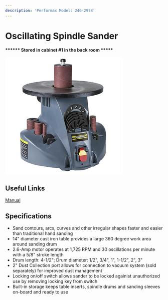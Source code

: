 ```yaml
---
description: 'Performax Model: 240-2978'
---
```


# Oscillating Spindle Sander

**\*\*\*\*\*\* Stored in cabinet #1 in the back room \*\*\*\*\***

![](<../.gitbook/assets/image (30).png>)

## Useful Links

[Manual](https://drive.google.com/open?id=1QkVxTgXhBsaQOHFnPYz4UHER\_HBUJDsO)

## Specifications

* Sand contours, arcs, curves and other irregular shapes faster and easier than traditional hand sanding
* 14" diameter cast iron table provides a large 360 degree work area around sanding drum
* 2.6-Amp motor operates at 1,725 RPM and 30 oscillations per minute with a 5/8" stroke length
* Drum length: 4-1/2"; Drum diameter: 1/2", 3/4", 1", 1-1/2", 2", 3"
* 2" Dust Collection port allows for connection to vacuum system (sold separately) for improved dust management
* Locking on/off switch allows sander to be locked againist unauthorized use by removing locking key from switch
* Built-in storage keeps table inserts, spindle drums and sanding sleeves on-board and ready to use
